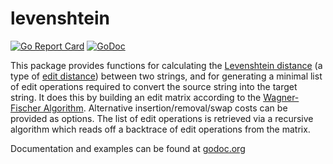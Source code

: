 # levenshtein

[![Go Report Card](https://goreportcard.com/badge/github.com/nathanjcochran/levenshtein)](https://goreportcard.com/report/github.com/nathanjcochran/levenshtein)
[![GoDoc](https://godoc.org/github.com/nathanjcochran/levenshtein?status.svg)](https://godoc.org/github.com/nathanjcochran/levenshtein) 

This package provides functions for calculating the [Levenshtein
distance](https://en.wikipedia.org/wiki/Levenshtein_distance) (a type of
[edit distance](https://en.wikipedia.org/wiki/Edit_distance)) between two
strings, and for generating a minimal list of edit operations required to
convert the source string into the target string. It does this by building
an edit matrix according to the [Wagner-Fischer Algorithm](https://en.wikipedia.org/wiki/Wagner–Fischer_algorithm).
Alternative insertion/removal/swap costs can be provided as options. The list
of edit operations is retrieved via a recursive algorithm which reads off a
backtrace of edit operations from the matrix.

Documentation and examples can be found at [godoc.org](https://godoc.org/github.com/nathanjcochran/levenshtein)
